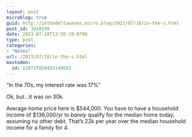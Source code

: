 ```yaml
---
layout: post
microblog: true
guid: http://inthedeltawaves.micro.blog/2023/07/18/in-the-s.html
post_id: 3410198
date: 2023-07-18T13:50:19-0700
type: post
categories:
- "Notes"
url: /2023/07/18/in-the-s.html
mastodon:
  id: 110737059433148682
---
```

“In the 70s, my interest rate was 17%”

Ok, but…it was on 30k. 

Average home price here is $544,000. You have to have a household income of $136,000/yr to *barely* qualify for the median home today, assuming no other debt. That’s 22k per year over the median household income for a family for 4.
